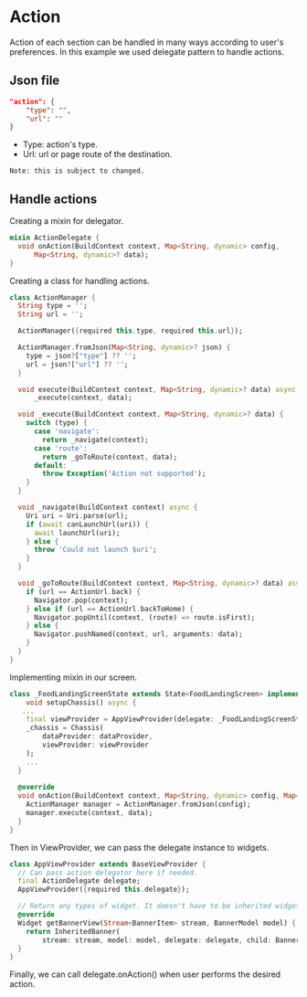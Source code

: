 # Action

Action of each section can be handled in many ways according to user's preferences. In this example we used delegate pattern to handle actions.

## Json file
```json
"action": {
    "type": "",
    "url": ""
}
```

- Type: action's type.
- Url: url or page route of the destination.

`Note: this is subject to changed.`


## Handle actions
Creating a mixin for delegator.
```dart
mixin ActionDelegate {
  void onAction(BuildContext context, Map<String, dynamic> config,
      Map<String, dynamic>? data);
}
```

Creating a class for handling actions.
```dart
class ActionManager {
  String type = '';
  String url = '';

  ActionManager({required this.type, required this.url});

  ActionManager.fromJson(Map<String, dynamic>? json) {
    type = json?["type"] ?? '';
    url = json?["url"] ?? '';
  }

  void execute(BuildContext context, Map<String, dynamic>? data) async =>
      _execute(context, data);

  void _execute(BuildContext context, Map<String, dynamic>? data) {
    switch (type) {
      case 'navigate':
        return _navigate(context);
      case 'route':
        return _goToRoute(context, data);
      default:
        throw Exception('Action not supported');
    }
  }

  void _navigate(BuildContext context) async {
    Uri uri = Uri.parse(url);
    if (await canLaunchUrl(uri)) {
      await launchUrl(uri);
    } else {
      throw 'Could not launch $uri';
    }
  }

  void _goToRoute(BuildContext context, Map<String, dynamic>? data) async {
    if (url == ActionUrl.back) {
      Navigator.pop(context);
    } else if (url == ActionUrl.backToHome) {
      Navigator.popUntil(context, (route) => route.isFirst);
    } else {
      Navigator.pushNamed(context, url, arguments: data);
    }
  }
}
```

Implementing mixin in our screen.
```dart
class _FoodLandingScreenState extends State<FoodLandingScreen> implements ActionDelegate {
    void setupChassis() async {
   ...
    final viewProvider = AppViewProvider(delegate: _FoodLandingScreenState());
    _chassis = Chassis(
        dataProvider: dataProvider,
        viewProvider: viewProvider
    );
    ...
  }
  
  @override
  void onAction(BuildContext context, Map<String, dynamic> config, Map<String, dynamic>? data) {
    ActionManager manager = ActionManager.fromJson(config);
    manager.execute(context, data);
  }
}
```

Then in ViewProvider, we can pass the delegate instance to widgets.
```dart
class AppViewProvider extends BaseViewProvider {
  // Can pass action delegator here if needed.
  final ActionDelegate delegate;
  AppViewProvider({required this.delegate});

  // Return any types of widget. It doesn't have to be inherited widget.
  @override
  Widget getBannerView(Stream<BannerItem> stream, BannerModel model) {
    return InheritedBanner(
        stream: stream, model: model, delegate: delegate, child: BannerView());
  }
}
```

Finally, we can call delegate.onAction() when user performs the desired action.

